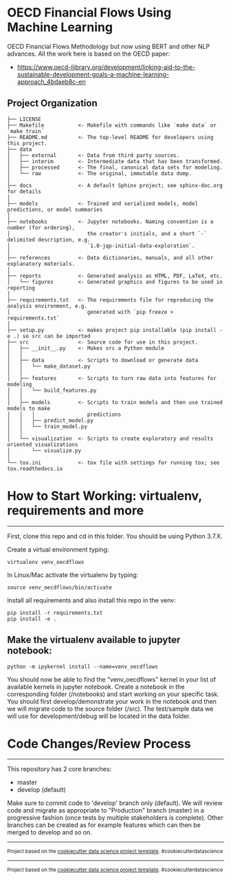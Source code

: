 OECD Financial Flows Using Machine Learning
==============================

OECD Financial Flows Methodology but now using BERT and other NLP advances. All the work here is based on the OECD paper:
- https://www.oecd-ilibrary.org/development/linking-aid-to-the-sustainable-development-goals-a-machine-learning-approach_4bdaeb8c-en


Project Organization
------------

    ├── LICENSE
    ├── Makefile           <- Makefile with commands like `make data` or `make train`
    ├── README.md          <- The top-level README for developers using this project.
    ├── data
    │   ├── external       <- Data from third party sources.
    │   ├── interim        <- Intermediate data that has been transformed.
    │   ├── processed      <- The final, canonical data sets for modeling.
    │   └── raw            <- The original, immutable data dump.
    │
    ├── docs               <- A default Sphinx project; see sphinx-doc.org for details
    │
    ├── models             <- Trained and serialized models, model predictions, or model summaries
    │
    ├── notebooks          <- Jupyter notebooks. Naming convention is a number (for ordering),
    │                         the creator's initials, and a short `-` delimited description, e.g.
    │                         `1.0-jqp-initial-data-exploration`.
    │
    ├── references         <- Data dictionaries, manuals, and all other explanatory materials.
    │
    ├── reports            <- Generated analysis as HTML, PDF, LaTeX, etc.
    │   └── figures        <- Generated graphics and figures to be used in reporting
    │
    ├── requirements.txt   <- The requirements file for reproducing the analysis environment, e.g.
    │                         generated with `pip freeze > requirements.txt`
    │
    ├── setup.py           <- makes project pip installable (pip install -e .) so src can be imported
    ├── src                <- Source code for use in this project.
    │   ├── __init__.py    <- Makes src a Python module
    │   │
    │   ├── data           <- Scripts to download or generate data
    │   │   └── make_dataset.py
    │   │
    │   ├── features       <- Scripts to turn raw data into features for modeling
    │   │   └── build_features.py
    │   │
    │   ├── models         <- Scripts to train models and then use trained models to make
    │   │   │                 predictions
    │   │   ├── predict_model.py
    │   │   └── train_model.py
    │   │
    │   └── visualization  <- Scripts to create exploratory and results oriented visualizations
    │       └── visualize.py
    │
    └── tox.ini            <- tox file with settings for running tox; see tox.readthedocs.io


# How to Start Working: virtualenv, requirements and more
------------

First, clone this repo and cd in this folder. You should be using Python 3.7.X.

Create a virtual environment typing:

```shell
virtualenv venv_oecdflows
```

In Linux/Mac activate the virtualenv by typing:

```shell
source venv_oecdflows/bin/activate
```

Install all requirements and also install this repo in the venv:

```shell
pip install -r requirements.txt
pip install -e .
```

## Make the virtualenv available to jupyter notebook:

```shell
python -m ipykernel install --name=venv_oecdflows
```

You should now be able to find the "venv_oecdflows" kernel in your list of available kernels in jupyter notebook.
Create a notebook in the corresponding folder (/notebooks) and start working on your specific task. You should
first develop/demonstrate your work in the notebook and then we will migrate code to the source folder (/src).
The test/sample data we will use for development/debug will be located in the data folder.


# Code Changes/Review Process
------------

This repository has 2 core branches:
- master
- develop (default)

Make sure to commit code to 'develop' branch only (default). We will review code and
migrate as appropriate to "Production" branch (master) in a progressive fashion
(once tests by multiple stakeholders is complete). Other branches can be created
as for example features which can then be merged to develop and so on.

--------

<p><small>Project based on the <a target="_blank" href="https://drivendata.github.io/cookiecutter-data-science/">cookiecutter data science project template</a>. #cookiecutterdatascience</small></p>


--------

<p><small>Project based on the <a target="_blank" href="https://drivendata.github.io/cookiecutter-data-science/">cookiecutter data science project template</a>. #cookiecutterdatascience</small></p>
